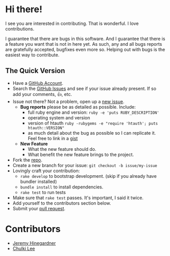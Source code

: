 # Hi there!

I see you are interested in contributing. That is wonderful. I love
contributions.

I guarantee that there are bugs in this software. And I guarantee that there is
a feature you want that is not in here yet. As such, any and all bugs reports
are gratefully accepted, bugfixes even more so. Helping out with bugs is the
easiest way to contribute.


## The Quick Version

* Have a [GitHub Account][].
* Search the [GitHub Issues][] and see if your issue already present. If so
  add your comments, :thumbsup:, etc.
* Issue not there? Not a problem, open up a [new issue][].
    * **Bug reports** please be as detailed as possible. Include:
        * full ruby engine and version: `ruby -e 'puts RUBY_DESCRIPTION'`
        * operating system and version
        * version of htauth `ruby -rubygems -e "require 'htauth'; puts htauth::VERSION"`
        * as much detail about the bug as possible so I can replicate it. Feel free
          to link in a [gist][]
    * **New Feature**
        * What the new feature should do.
        * What benefit the new feature brings to the project.
* Fork the [repo][].
* Create a new branch for your issue: `git checkout -b issue/my-issue`
* Lovingly craft your contribution:
    * `rake develop` to bootstrap development. (skip if you already have bundler installed)
    * `bundle install` to install dependencies.
    * `rake test` to run tests
* Make sure that `rake test` passes. It's important, I said it twice.
* Add yourself to the contributors section below.
* Submit your [pull request][].

# Contributors

* [Jeremy Hinegardner](https://github.com/copiousfreetime)
* [Chulki Lee](https://github.com/chulkilee)

[GitHub Account]: https://github.com/signup/free "GitHub Signup"
[GitHub Issues]:  https://github.com/copiousfreetime/htauth/issues "Htauth Issues"
[new issue]:      https://github.com/copiousfreetime/htauth/issues/new "New Htauth Issue"
[gist]:           https://gist.github.com/ "New Gist"
[repo]:           https://github.com/copiousfreetime/htauth "htauth Repo"
[pull request]:   https://help.github.com/articles/using-pull-requests "Using Pull Requests"

